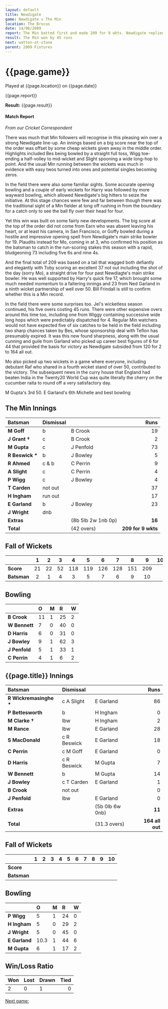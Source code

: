 ```yaml
---
layout: default
title: Newdigate
game: Newdigate v The Min
location: The Brocus
date: 14/06/2009
report: The Min batted first and made 209 for 9 wkts. Newdigate replied with 164 all out
result: The Min won by 45 runs
next: watton-at-stone
parent: 2009 Fixtures
---
```


# {{page.game}}

Played at {{page.location}} on {{page.date}}

{{page.report}}

**Result:** {{page.result}}

#### Match Report

*From our Cricket Correspondent*

There was much that Min followers will recognise in this pleasing win over a strong Newdigate line-up. An innings based on a big score near the top of the order was offset by some cheap wickets given away in the middle order. Highlights included Bes being bowled by a straight full toss, Wigg toe-ending a half-volley to mid-wicket and Slight spooning a wide long-hop to point. And the usual Min running between the wickets was much in evidence with easy twos turned into ones and potential singles becoming zeros.

In the field there were also some familiar sights. Some accurate opening bowling and a couple of early wickets for Harry was followed by more wayward bowling, which allowed Newdigate's big hitters to seize the initiative. At this stage chances were few and far between though there was the traditional sight of a Min fielder at long off rushing in from the boundary for a catch only to see the ball fly over their head for four.

Yet this win was built on some fairly new developments. The big score at the top of the order did not come from Earn who was absent leaving his heart, or at least his camera, in San Francisco, or Goffy bowled during a hostile and impressive opening spell from Newdigate's main strike bowler for 19. Plaudits instead for Mo, coming in at 3, who confirmed his position as the batsman to catch in the run-scoring stakes this season with a rapid, bludgeoning 73 including five 6s and nine 4s.

And the final total of 209 was based on a tail that wagged both defiantly and elegantly with Toby scoring an excellent 37 not out including the shot of the day (sorry Mo), a straight drive for four past Newdiagte's main strike bowler. He was well supported by Harry's quick fire 17, which brought some much needed momentum to a faltering innings and 23 from Ned Garland in a ninth wicket partnership of well over 50. Bill Frindall is still to confirm whether this is a Min record.

In the field there were some surprises too. Jel's wicketless season continued, his five overs costing 45 runs. There were other expensive overs around this time too, including one from Wiggy containing successive wide long hops which were predictably dispatched for 4. Regular Min watchers would not have expected five of six catches to be held in the field including two sharp chances taken by Bes, whose sponsorship deal with Teflon has presumably expired. It was this new found sharpness, along with the usual cunning and guile from Garland who picked up career best figures of 6 for 44 that provided the basis for victory as Newdigate subsided from 120 for 2 to 164 all out. 

Mo also picked up two wickets in a game where everyone, including debutant Raf who shared in a fourth wicket stand of over 50, contributed to the victory. The subsequent news in the curry house that England had beaten India in the Twenty20 World Cup was quite literally the cherry on the cucumber raita to round off a very satisfactory day.

M Gupta's 3rd 50. E Garland's 6th Michelle and best bowling

## The Min Innings

| Batsman | Dismissal |  | Runs |
|:---|:---|---|---:|
| **M Goff** | b | B Crook | 19 |
| **J Grant &#8224;** | c | B Crook | 2 |
| **M Gupta** | c | J Penfold | 73 |
| **R Beswick &#42;** | b | J Bowley | 5 |
| **R Ahmed** | c & b | C Perrin | 9 |
| **A Slight** | c | C Perrin | 4 |
| **P Wigg** | c | J Bowley | 4 |
| **T Carden** | not out |  | 37 |
| **H Ingham** | run out |  | 17 |
| **E Garland** | b | J Bowley | 23 |
| **J Wright** | dnb |  |  |
| **Extras** | | (8b 5lb 2w 1nb 0p) | **16** |
| **Total** | | (42 overs) | **209 for 9 wkts** |

## Fall of Wickets

| | 1 | 2 | 3 | 4 | 5 | 6 | 7 | 8 | 9 | 10 |
|---|:---:|:---:|:---:|:---:|:---:|:---:|:---:|:---:|:---:|:---:|
| **Score** | 21 | 22 | 52 | 118 | 119 | 126 | 128 | 151 | 209 |  |
| **Batsman** | 2 | 1 | 4 | 3 | 5 | 7 | 6 | 9 | 10 |  |

## Bowling

| | O | M | R | W |
|---|:---|:---|:---|:---|
| **B Crook** | 11 | 1 | 25 | 2 |
| **W Bennett** | 7 | 0 | 40 | 0 |
| **D Harris** | 6 | 0 | 31 | 0 |
| **J Bowley** | 9 | 1 | 62 | 3 |
| **J Penfold** | 5 | 1 | 33 | 1 |
| **C Perrin** | 4 | 1 | 6 | 2 |

## {{page.title}} Innings

| Batsman | Dismissal |  | Runs |
|:---|:---|---|---:|
| **R Wickremasinghe &#42;** | c A Slight | E Garland | 86 |
| **P Bettesworth** | b | H Ingham | 0 |
| **M Clarke &#8224;** | lbw | H Ingham | 2 |
| **M Rance** | lbw | E Garland | 28 |
| **S MacDonald** | c R Beswick | E Garland | 18 |
| **C Perrin** | c M Goff | E Garland | 0 |
| **D Harris** | c R Beswick | M Gupta | 7 |
| **W Bennett** | b | M Gupta | 14 |
| **J Bowley** | c T Carden | E Garland | 1 |
| **B Crook** | not out |  | 0 |
| **J Penfold** | lbw | E Garland | 0 |
| **Extras** | | (5b 0lb 6w 0nb) | **11** |
| **Total** | | (31.3 overs) | **164 all out** |

## Fall of Wickets

| | 1 | 2 | 3 | 4 | 5 | 6 | 7 | 8 | 9 | 10 |
|---|:---:|:---:|:---:|:---:|:---:|:---:|:---:|:---:|:---:|:---:|
| **Score** |  |  |  |  |  |  |  |  |  |  |
| **Batsman** |  |  |  |  |  |  |  |  |  |  |

## Bowling

| | O | M | R | W |
|---|:---|:---|:---|:---|
| **P Wigg** | 5 | 1 | 24 | 0 |
| **H Ingham** | 5 | 0 | 29 | 2 |
| **J Wright** | 5 | 0 | 45 | 0 |
| **E Garland** | 10.3 | 1 | 44 | 6 |
| **M Gupta** | 6 | 1 | 17 | 2 |

## Win/Loss Ratio

| Won | Lost | Drawn | Tied |
|:---|:---|:---|---:|
| 2 | 0 | 1 | 0 |

[Next game:]({{page.next}})